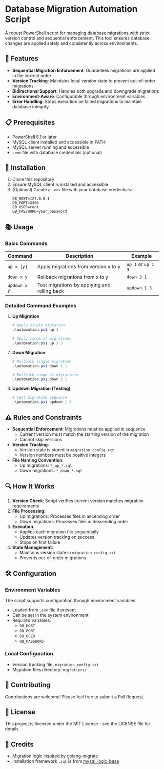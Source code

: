 # Database Migration Automation Script

A robust PowerShell script for managing database migrations with strict version control and sequential enforcement. This tool ensures database changes are applied safely and consistently across environments.

## 🚀 Features

- **Sequential Migration Enforcement**: Guarantees migrations are applied in the correct order
- **Version Tracking**: Maintains local version state to prevent out-of-order migrations
- **Bidirectional Support**: Handles both upgrade and downgrade migrations
- **Environment-Aware**: Configurable through environment variables
- **Error Handling**: Stops execution on failed migrations to maintain database integrity

## 📋 Prerequisites

- PowerShell 5.1 or later
- MySQL client installed and accessible in PATH
- MySQL server running and accessible
- `.env` file with database credentials (optional)

## 🔧 Installation

1. Clone this repository
2. Ensure MySQL client is installed and accessible
3. (Optional) Create a `.env` file with your database credentials:
   ```env
   DB_HOST=127.0.0.1
   DB_PORT=3306
   DB_USER=root
   DB_PASSWORD=your_password
   ```

## 📚 Usage

### Basic Commands

| Command      | Description                                  | Example            |
| ------------ | -------------------------------------------- | ------------------ |
| `up x [y]`   | Apply migrations from version x to y         | `up 1` or `up 1 3` |
| `down x y`   | Rollback migrations from x to y              | `down 3 1`         |
| `updown x y` | Test migrations by applying and rolling back | `updown 1 3`       |

### Detailed Command Examples

1. **Up Migration**

   ```powershell
   # Apply single migration
   .\automation.ps1 up 1

   # Apply range of migrations
   .\automation.ps1 up 1 3
   ```

2. **Down Migration**

   ```powershell
   # Rollback single migration
   .\automation.ps1 down 1 1

   # Rollback range of migrations
   .\automation.ps1 down 3 1
   ```

3. **Updown Migration (Testing)**
   ```powershell
   # Test migration sequence
   .\automation.ps1 updown 1 3
   ```

## ⚠️ Rules and Constraints

- **Sequential Enforcement**: Migrations must be applied in sequence
  - Current version must match the starting version of the migration
  - Cannot skip versions
- **Version Tracking**:
  - Version state is stored in `migration_config.txt`
  - Version numbers must be positive integers
- **File Naming Convention**:
  - Up migrations: `*_up_*.sql`
  - Down migrations: `*_down_*.sql`

## 🔍 How It Works

1. **Version Check**: Script verifies current version matches migration requirements
2. **File Processing**:
   - Up migrations: Processes files in ascending order
   - Down migrations: Processes files in descending order
3. **Execution**:
   - Applies each migration file sequentially
   - Updates version tracking on success
   - Stops on first failure
4. **State Management**:
   - Maintains version state in `migration_config.txt`
   - Prevents out-of-order migrations

## 🛠️ Configuration

### Environment Variables

The script supports configuration through environment variables:

- Loaded from `.env` file if present
- Can be set in the system environment
- Required variables:
  - `DB_HOST`
  - `DB_PORT`
  - `DB_USER`
  - `DB_PASSWORD`

### Local Configuration

- Version tracking file: `migration_config.txt`
- Migration files directory: `migrations/`

## 🤝 Contributing

Contributions are welcome! Please feel free to submit a Pull Request.

## 📄 License

This project is licensed under the MIT License - see the LICENSE file for details.

## 🙏 Credits

- Migration logic inspired by [golang-migrate](https://github.com/golang-migrate/migrate)
- Installation framework `.sql` is from [mysql_logic_base](https://github.com/ZR000X/mysql_logic_base)
